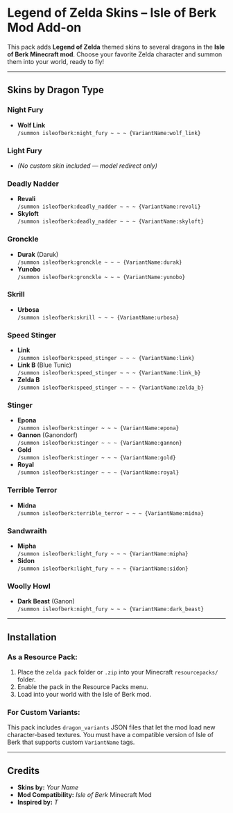 # Legend of Zelda Skins – Isle of Berk Mod Add-on

This pack adds **Legend of Zelda** themed skins to several dragons in the **Isle of Berk Minecraft mod**. Choose your favorite Zelda character and summon them into your world, ready to fly!

---

## Skins by Dragon Type

### Night Fury
- **Wolf Link**  
  `/summon isleofberk:night_fury ~ ~ ~ {VariantName:wolf_link}`

### Light Fury
- *(No custom skin included — model redirect only)*

### Deadly Nadder
- **Revali**  
  `/summon isleofberk:deadly_nadder ~ ~ ~ {VariantName:revoli}`
- **Skyloft**  
  `/summon isleofberk:deadly_nadder ~ ~ ~ {VariantName:skyloft}`

### Gronckle
- **Durak** (Daruk)  
  `/summon isleofberk:gronckle ~ ~ ~ {VariantName:durak}`
- **Yunobo**  
  `/summon isleofberk:gronckle ~ ~ ~ {VariantName:yunobo}`

### Skrill
- **Urbosa**  
  `/summon isleofberk:skrill ~ ~ ~ {VariantName:urbosa}`

### Speed Stinger
- **Link**  
  `/summon isleofberk:speed_stinger ~ ~ ~ {VariantName:link}`
- **Link B** (Blue Tunic)  
  `/summon isleofberk:speed_stinger ~ ~ ~ {VariantName:link_b}`
- **Zelda B**  
  `/summon isleofberk:speed_stinger ~ ~ ~ {VariantName:zelda_b}`

### Stinger
- **Epona**  
  `/summon isleofberk:stinger ~ ~ ~ {VariantName:epona}`
- **Gannon** (Ganondorf)  
  `/summon isleofberk:stinger ~ ~ ~ {VariantName:gannon}`
- **Gold**  
  `/summon isleofberk:stinger ~ ~ ~ {VariantName:gold}`
- **Royal**  
  `/summon isleofberk:stinger ~ ~ ~ {VariantName:royal}`

### Terrible Terror
- **Midna**  
  `/summon isleofberk:terrible_terror ~ ~ ~ {VariantName:midna}`

### Sandwraith
- **Mipha**  
  `/summon isleofberk:light_fury ~ ~ ~ {VariantName:mipha}`
- **Sidon**  
  `/summon isleofberk:light_fury ~ ~ ~ {VariantName:sidon}`

### Woolly Howl
- **Dark Beast** (Ganon)  
  `/summon isleofberk:night_fury ~ ~ ~ {VariantName:dark_beast}`

---

## Installation

### As a Resource Pack:
1. Place the `zelda pack` folder or `.zip` into your Minecraft `resourcepacks/` folder.
2. Enable the pack in the Resource Packs menu.
3. Load into your world with the Isle of Berk mod.

### For Custom Variants:
This pack includes `dragon_variants` JSON files that let the mod load new character-based textures. You must have a compatible version of Isle of Berk that supports custom `VariantName` tags.

---

## Credits

- **Skins by:** *Your Name*  
- **Mod Compatibility:** *Isle of Berk* Minecraft Mod  
- **Inspired by:** *T*
